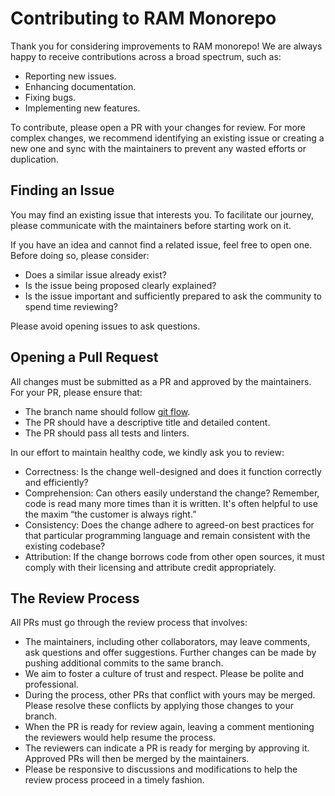 # Contributing to RAM Monorepo

Thank you for considering improvements to RAM monorepo! We are always happy to receive contributions across a broad spectrum, such as:

- Reporting new issues.
- Enhancing documentation.
- Fixing bugs.
- Implementing new features.

To contribute, please open a PR with your changes for review. For more complex changes, we recommend identifying an existing issue or creating a new one and sync with the maintainers to prevent any wasted efforts or duplication.

## Finding an Issue

You may find an existing issue that interests you. To facilitate our journey, please communicate with the maintainers before starting work on it.

If you have an idea and cannot find a related issue, feel free to open one. Before doing so, please consider:

- Does a similar issue already exist?
- Is the issue being proposed clearly explained?
- Is the issue important and sufficiently prepared to ask the community to spend time reviewing?

Please avoid opening issues to ask questions.

## Opening a Pull Request

All changes must be submitted as a PR and approved by the maintainers. For your PR, please ensure that:

- The branch name should follow [git flow](https://nvie.com/posts/a-successful-git-branching-model/).
- The PR should have a descriptive title and detailed content.
- The PR should pass all tests and linters.

In our effort to maintain healthy code, we kindly ask you to review:

- Correctness: Is the change well-designed and does it function correctly and efficiently?
- Comprehension: Can others easily understand the change? Remember, code is read many more times than it is written. It's often helpful to use the maxim “the customer is always right.”
- Consistency: Does the change adhere to agreed-on best practices for that particular programming language and remain consistent with the existing codebase?
- Attribution: If the change borrows code from other open sources, it must comply with their licensing and attribute credit appropriately.

## The Review Process

All PRs must go through the review process that involves:

- The maintainers, including other collaborators, may leave comments, ask questions and offer suggestions. Further changes can be made by pushing additional commits to the same branch.
- We aim to foster a culture of trust and respect. Please be polite and professional.
- During the process, other PRs that conflict with yours may be merged. Please resolve these conflicts by applying those changes to your branch.
- When the PR is ready for review again, leaving a comment mentioning the reviewers would help resume the process.
- The reviewers can indicate a PR is ready for merging by approving it. Approved PRs will then be merged by the maintainers.
- Please be responsive to discussions and modifications to help the review process proceed in a timely fashion.
